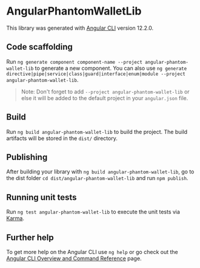 # AngularPhantomWalletLib

This library was generated with [Angular CLI](https://github.com/angular/angular-cli) version 12.2.0.

## Code scaffolding

Run `ng generate component component-name --project angular-phantom-wallet-lib` to generate a new component. You can also use `ng generate directive|pipe|service|class|guard|interface|enum|module --project angular-phantom-wallet-lib`.
> Note: Don't forget to add `--project angular-phantom-wallet-lib` or else it will be added to the default project in your `angular.json` file. 

## Build

Run `ng build angular-phantom-wallet-lib` to build the project. The build artifacts will be stored in the `dist/` directory.

## Publishing

After building your library with `ng build angular-phantom-wallet-lib`, go to the dist folder `cd dist/angular-phantom-wallet-lib` and run `npm publish`.

## Running unit tests

Run `ng test angular-phantom-wallet-lib` to execute the unit tests via [Karma](https://karma-runner.github.io).

## Further help

To get more help on the Angular CLI use `ng help` or go check out the [Angular CLI Overview and Command Reference](https://angular.io/cli) page.
